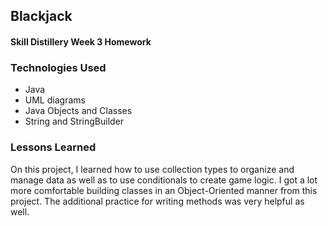 ## Blackjack

#### Skill Distillery Week 3 Homework

### Technologies Used
* Java
* UML diagrams
* Java Objects and Classes
* String and StringBuilder

### Lessons Learned
On this project, I learned how to use collection types to organize and manage
data as well as to use conditionals to create game logic. I got a lot more
comfortable building classes in an Object-Oriented manner from this project. The
additional practice for writing methods was very helpful as well.
